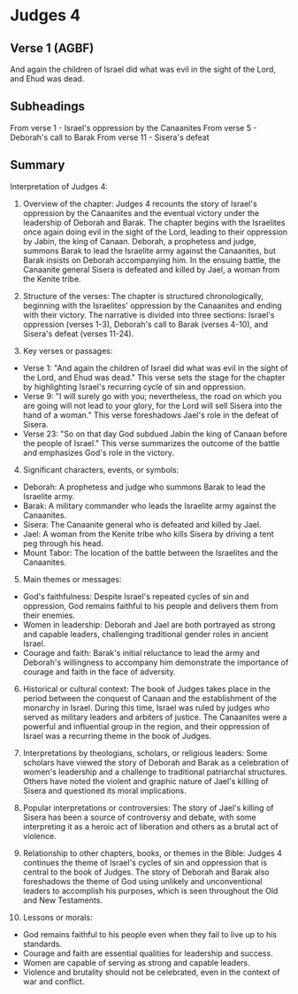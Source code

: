 # Judges 4

## Verse 1 (AGBF)

And again the children of Israel did what was evil in the sight of the Lord, and Ehud was dead.

## Subheadings

From verse 1 - Israel's oppression by the Canaanites
From verse 5 - Deborah's call to Barak
From verse 11 - Sisera's defeat

## Summary

Interpretation of Judges 4:

1. Overview of the chapter:
Judges 4 recounts the story of Israel's oppression by the Canaanites and the eventual victory under the leadership of Deborah and Barak. The chapter begins with the Israelites once again doing evil in the sight of the Lord, leading to their oppression by Jabin, the king of Canaan. Deborah, a prophetess and judge, summons Barak to lead the Israelite army against the Canaanites, but Barak insists on Deborah accompanying him. In the ensuing battle, the Canaanite general Sisera is defeated and killed by Jael, a woman from the Kenite tribe.

2. Structure of the verses:
The chapter is structured chronologically, beginning with the Israelites' oppression by the Canaanites and ending with their victory. The narrative is divided into three sections: Israel's oppression (verses 1-3), Deborah's call to Barak (verses 4-10), and Sisera's defeat (verses 11-24).

3. Key verses or passages:
- Verse 1: "And again the children of Israel did what was evil in the sight of the Lord, and Ehud was dead." This verse sets the stage for the chapter by highlighting Israel's recurring cycle of sin and oppression.
- Verse 9: "I will surely go with you; nevertheless, the road on which you are going will not lead to your glory, for the Lord will sell Sisera into the hand of a woman." This verse foreshadows Jael's role in the defeat of Sisera.
- Verse 23: "So on that day God subdued Jabin the king of Canaan before the people of Israel." This verse summarizes the outcome of the battle and emphasizes God's role in the victory.

4. Significant characters, events, or symbols:
- Deborah: A prophetess and judge who summons Barak to lead the Israelite army.
- Barak: A military commander who leads the Israelite army against the Canaanites.
- Sisera: The Canaanite general who is defeated and killed by Jael.
- Jael: A woman from the Kenite tribe who kills Sisera by driving a tent peg through his head.
- Mount Tabor: The location of the battle between the Israelites and the Canaanites.

5. Main themes or messages:
- God's faithfulness: Despite Israel's repeated cycles of sin and oppression, God remains faithful to his people and delivers them from their enemies.
- Women in leadership: Deborah and Jael are both portrayed as strong and capable leaders, challenging traditional gender roles in ancient Israel.
- Courage and faith: Barak's initial reluctance to lead the army and Deborah's willingness to accompany him demonstrate the importance of courage and faith in the face of adversity.

6. Historical or cultural context:
The book of Judges takes place in the period between the conquest of Canaan and the establishment of the monarchy in Israel. During this time, Israel was ruled by judges who served as military leaders and arbiters of justice. The Canaanites were a powerful and influential group in the region, and their oppression of Israel was a recurring theme in the book of Judges.

7. Interpretations by theologians, scholars, or religious leaders:
Some scholars have viewed the story of Deborah and Barak as a celebration of women's leadership and a challenge to traditional patriarchal structures. Others have noted the violent and graphic nature of Jael's killing of Sisera and questioned its moral implications.

8. Popular interpretations or controversies:
The story of Jael's killing of Sisera has been a source of controversy and debate, with some interpreting it as a heroic act of liberation and others as a brutal act of violence.

9. Relationship to other chapters, books, or themes in the Bible:
Judges 4 continues the theme of Israel's cycles of sin and oppression that is central to the book of Judges. The story of Deborah and Barak also foreshadows the theme of God using unlikely and unconventional leaders to accomplish his purposes, which is seen throughout the Old and New Testaments.

10. Lessons or morals:
- God remains faithful to his people even when they fail to live up to his standards.
- Courage and faith are essential qualities for leadership and success.
- Women are capable of serving as strong and capable leaders.
- Violence and brutality should not be celebrated, even in the context of war and conflict.